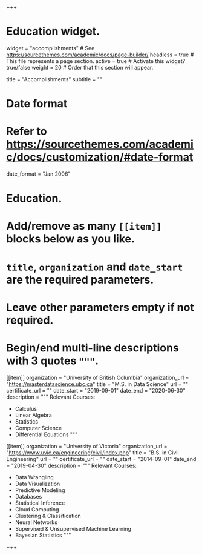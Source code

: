 +++
# Education widget.
widget = "accomplishments"  # See https://sourcethemes.com/academic/docs/page-builder/
headless = true  # This file represents a page section.
active = true  # Activate this widget? true/false
weight = 20  # Order that this section will appear.

title = "Accomplish&shy;ments"
subtitle = ""

# Date format
#   Refer to https://sourcethemes.com/academic/docs/customization/#date-format
date_format = "Jan 2006"

# Education.
#   Add/remove as many `[[item]]` blocks below as you like.
#   `title`, `organization` and `date_start` are the required parameters.
#   Leave other parameters empty if not required.
#   Begin/end multi-line descriptions with 3 quotes `"""`.

[[item]]
  organization = "University of British Columbia"
  organization_url = "https://masterdatascience.ubc.ca"
  title = "M.S. in Data Science"
  url = ""
  certificate_url = ""
  date_start = "2019-09-01"
  date_end = "2020-06-30"
  description = """
  Relevant Courses:
  * Calculus
  * Linear Algebra
  * Statistics
  * Computer Science
  * Differential Equations
  """

[[item]]
  organization = "University of Victoria"
  organization_url = "https://www.uvic.ca/engineering/civil/index.php"
  title = "B.S. in Civil Engineering"
  url = ""
  certificate_url = ""
  date_start = "2014-09-01"
  date_end = "2019-04-30"
  description = """
  Relevant Courses:
  * Data Wrangling
  * Data Visualization
  * Predictive Modeling
  * Databases
  * Statistical Inference
  * Cloud Computing
  * Clustering & Classification
  * Neural Networks
  * Supervised & Unsupervised Machine Learning
  * Bayesian Statistics
  """


+++
